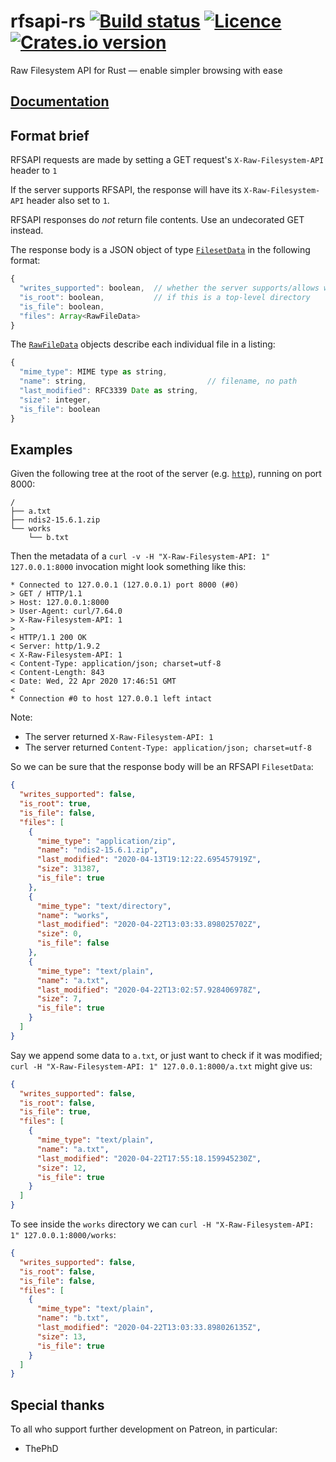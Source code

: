 # rfsapi-rs [![Build status](https://travis-ci.org/nabijaczleweli/rfsapi-rs.svg?branch=master)](https://travis-ci.org/nabijaczleweli/rfsapi-rs) [![Licence](https://img.shields.io/badge/license-MIT-blue.svg?style=flat)](LICENSE) [![Crates.io version](https://meritbadge.herokuapp.com/rfsapi)](https://crates.io/crates/rfsapi-rs)
Raw Filesystem API for Rust — enable simpler browsing with ease

## [Documentation](https://rawcdn.githack.com/nabijaczleweli/rfsapi-rs/doc/rfsapi/index.html)

<!-- Update relevant sexion in toplevel doc, too -->
## Format brief

RFSAPI requests are made by setting a GET request's `X-Raw-Filesystem-API` header to `1`

If the server supports RFSAPI, the response will have its `X-Raw-Filesystem-API` header also set to `1`.

RFSAPI responses do *not* return file contents. Use an undecorated GET instead.

The response body is a JSON object of type [`FilesetData`](https://rawcdn.githack.com/nabijaczleweli/rfsapi-rs/doc/rfsapi/struct.FilesetData.html) in the following format:
```js
{
  "writes_supported": boolean,  // whether the server supports/allows write requests like PUT or DELETE
  "is_root": boolean,           // if this is a top-level directory
  "is_file": boolean,
  "files": Array<RawFileData>
}
```

The [`RawFileData`](https://rawcdn.githack.com/nabijaczleweli/rfsapi-rs/doc/rfsapi/struct.RawFileData.html) objects describe each individual file in a listing:
```js
{
  "mime_type": MIME type as string,
  "name": string,                           // filename, no path
  "last_modified": RFC3339 Date as string,
  "size": integer,
  "is_file": boolean
}
```

## Examples

Given the following tree at the root of the server (e.g. [`http`](https://crates.io/crates/https)), running on port 8000:
```plaintext
/
├── a.txt
├── ndis2-15.6.1.zip
└── works
    └── b.txt
```

Then the metadata of a `curl -v -H "X-Raw-Filesystem-API: 1" 127.0.0.1:8000` invocation might look something like this:
```plaintext
* Connected to 127.0.0.1 (127.0.0.1) port 8000 (#0)
> GET / HTTP/1.1
> Host: 127.0.0.1:8000
> User-Agent: curl/7.64.0
> X-Raw-Filesystem-API: 1
>
< HTTP/1.1 200 OK
< Server: http/1.9.2
< X-Raw-Filesystem-API: 1
< Content-Type: application/json; charset=utf-8
< Content-Length: 843
< Date: Wed, 22 Apr 2020 17:46:51 GMT
<
* Connection #0 to host 127.0.0.1 left intact
```

Note:
  * The server returned `X-Raw-Filesystem-API: 1`
  * The server returned `Content-Type: application/json; charset=utf-8`

So we can be sure that the response body will be an RFSAPI `FilesetData`:
```json
{
  "writes_supported": false,
  "is_root": true,
  "is_file": false,
  "files": [
    {
      "mime_type": "application/zip",
      "name": "ndis2-15.6.1.zip",
      "last_modified": "2020-04-13T19:12:22.695457919Z",
      "size": 31387,
      "is_file": true
    },
    {
      "mime_type": "text/directory",
      "name": "works",
      "last_modified": "2020-04-22T13:03:33.898025702Z",
      "size": 0,
      "is_file": false
    },
    {
      "mime_type": "text/plain",
      "name": "a.txt",
      "last_modified": "2020-04-22T13:02:57.928406978Z",
      "size": 7,
      "is_file": true
    }
  ]
}
```

Say we append some data to `a.txt`, or just want to check if it was modified;
`curl -H "X-Raw-Filesystem-API: 1" 127.0.0.1:8000/a.txt` might give us:
```json
{
  "writes_supported": false,
  "is_root": false,
  "is_file": true,
  "files": [
    {
      "mime_type": "text/plain",
      "name": "a.txt",
      "last_modified": "2020-04-22T17:55:18.159945230Z",
      "size": 12,
      "is_file": true
    }
  ]
}
```

To see inside the `works` directory we can `curl -H "X-Raw-Filesystem-API: 1" 127.0.0.1:8000/works`:
```json
{
  "writes_supported": false,
  "is_root": false,
  "is_file": false,
  "files": [
    {
      "mime_type": "text/plain",
      "name": "b.txt",
      "last_modified": "2020-04-22T13:03:33.898026135Z",
      "size": 13,
      "is_file": true
    }
  ]
}
```

## Special thanks

To all who support further development on Patreon, in particular:

  * ThePhD
